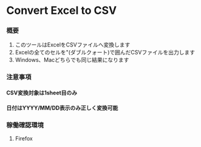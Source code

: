 # Convert Excel to CSV

### 概要
1. このツールはExcelをCSVファイルへ変換します
2. Excelの全てのセルを"(ダブルクォート)で囲んだCSVファイルを出力します
3. Windows、Macどちらでも同じ結果になります

### 注意事項
#### CSV変換対象は1sheet目のみ
#### 日付はYYYY/MM/DD表示のみ正しく変換可能

### 稼働確認環境
1. Firefox
